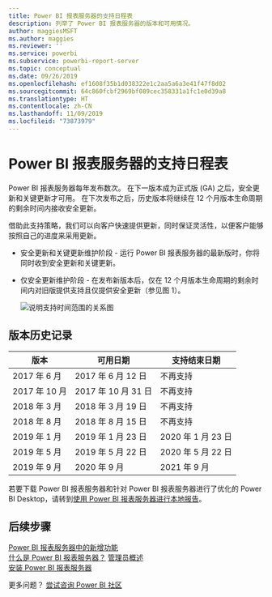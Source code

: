 ```yaml
---
title: Power BI 报表服务器的支持日程表
description: 列举了 Power BI 报表服务器的版本和可用情况。
author: maggiesMSFT
ms.author: maggies
ms.reviewer: ''
ms.service: powerbi
ms.subservice: powerbi-report-server
ms.topic: conceptual
ms.date: 09/26/2019
ms.openlocfilehash: ef1608f35b1d038322e1c2aa5a6a3e41f47f8d02
ms.sourcegitcommit: 64c860fcbf2969bf089cec358331a1fc1e0d39a8
ms.translationtype: HT
ms.contentlocale: zh-CN
ms.lasthandoff: 11/09/2019
ms.locfileid: "73873979"
---
```

# <a name="support-timeline-for-power-bi-report-server"></a>Power BI 报表服务器的支持日程表

Power BI 报表服务器每年发布数次。 在下一版本成为正式版 (GA) 之后，安全更新和关键更新才可用。 在下次发布之后，历史版本将继续在 12 个月版本生命周期的剩余时间内接收安全更新。

借助此支持策略，我们可以向客户快速提供更新，同时保证灵活性，以便客户能够按照自己的进度来采用更新。

* 安全更新和关键更新维护阶段 - 运行 Power BI 报表服务器的最新版时，你将同时收到安全更新和关键更新。
* 仅安全更新维护阶段 - 在发布新版本后，仅在 12 个月版本生命周期的剩余时间内对旧版提供支持且仅提供安全更新（参见图 1）。

    ![说明支持时间范围的关系图](media/support-timeline/report-server-support-timeline-overall.png)

## <a name="version-history"></a>版本历史记录

| **版本** | **可用日期** | **支持结束日期** |
| --- | --- | --- |
| 2017 年 6 月 |2017 年 6 月 12 日 |不再支持 |
| 2017 年 10 月 |2017 年 10 月 31 日 | 不再支持 |
| 2018 年 3 月 | 2018 年 3 月 19 日 | 不再支持 |
| 2018 年 8 月 | 2018 年 8 月 15 日 | 不再支持 |
| 2019 年 1 月 | 2019 年 1 月 23 日 | 2020 年 1 月 23 日 |
| 2019 年 5 月 | 2019 年 5 月 22 日 | 2020 年 5 月 22 日 |
| 2019 年 9 月 | 2020 年 9 月 | 2021 年 9 月 

若要下载 Power BI 报表服务器和针对 Power BI 报表服务器进行了优化的 Power BI Desktop，请转到[使用 Power BI 报表服务器进行本地报告](https://powerbi.microsoft.com/report-server/)。

## <a name="next-steps"></a>后续步骤
[Power BI 报表服务器中的新增功能](whats-new.md)  
[什么是 Power BI 报表服务器？](get-started.md)
[管理员概述](admin-handbook-overview.md)  
[安装 Power BI 报表服务器](install-report-server.md)  

更多问题？ [尝试咨询 Power BI 社区](https://community.powerbi.com/)